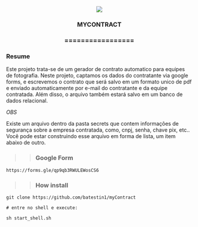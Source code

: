 
<h1 align="center">
<img src="https://img.shields.io/static/v1?label=MYCONTRACT%20POR&message=Bates&color=7159c1&style=flat-square&logo=ghost"/>
<h3> <p align="center">MYCONTRACT </p> </h3>
<h3> <p align="center"> ================= </p> </h3>
<h3> Resume </h3>
<p> Este projeto trata-se de um gerador de contrato automatico para equipes de fotografia. Neste projeto, captamos os dados do contratante via google forms, e escrevemos o contrato que será salvo em um formato unico de pdf e enviado automaticamente por e-mail do contratante e da equipe contratada. Além disso, o arquivo também estará salvo em um banco de dados relacional. </p>

<p> <i> OBS </i> </p>
<p> Existe um arquivo dentro da pasta secrets que contem informações de segurança sobre a empresa contratada, como, cnpj, senha, chave pix, etc.. Você pode estar construindo esse arquivo em forma de lista, um item abaixo de outro. </p>

>> <h3> Google Form </h3>
```
https://forms.gle/qp9qb3RWULEWosCS6

```


>> <h3> How install </h3>
```
git clone https://github.com/batestin1/myContract

# entre no shell e execute:

sh start_shell.sh

```
